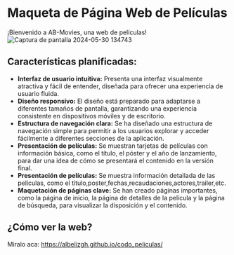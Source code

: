 # Maqueta de Página Web de Películas

¡Bienvenido a AB-Movies, una web de películas!
![Captura de pantalla 2024-05-30 134743](https://github.com/albelizGH/codo_peliculas/assets/129092769/e6eba4a1-bad1-4139-8c17-52e452a9ff33)
## Características planificadas:

- **Interfaz de usuario intuitiva:** Presenta una interfaz visualmente atractiva y fácil de entender, diseñada para ofrecer una experiencia de usuario fluida.
- **Diseño responsivo:** El diseño está preparado para adaptarse a diferentes tamaños de pantalla, garantizando una experiencia consistente en dispositivos móviles y de escritorio.
- **Estructura de navegación clara:** Se ha diseñado una estructura de navegación simple para permitir a los usuarios explorar y acceder fácilmente a diferentes secciones de la aplicación.
- **Presentación de películas:** Se muestran tarjetas de películas con información básica, como el título, el póster y el año de lanzamiento, para dar una idea de cómo se presentará el contenido en la versión final.
- **Presentación de películas:** Se muestra información detallada de las peliculas, como el titulo,poster,fechas,recaudaciones,actores,trailer,etc.
- **Maquetación de páginas clave:** Se han creado páginas importantes, como la página de inicio, la página de detalles de la película y la página de búsqueda, para visualizar la disposición y el contenido.

## ¿Cómo ver la web?
Miralo aca:
https://albelizgh.github.io/codo_peliculas/

